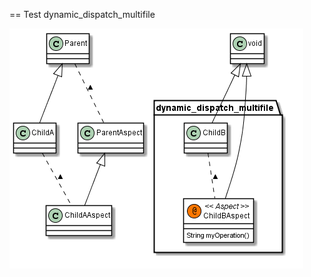 == Test dynamic_dispatch_multifile

![dynamic_dispatch_multifile.png](gen-plantuml/dynamic_dispatch_multifile.png)